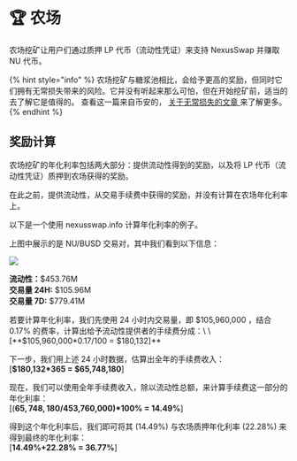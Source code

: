 # 🏆 农场

农场挖矿让用户们通过质押 LP 代币（流动性凭证）来支持 NexusSwap 并赚取 NU 代币。&#x20;

{% hint style="info" %}
农场挖矿与糖浆池相比，会给予更高的奖励，但同时它们拥有无常损失带来的风险。它并没有听起来那么可怕，但在开始挖矿前，适当的去了解它是值得的。 查看这一篇来自币安的， [关于无常损失的文章 ](https://academy.binance.com/en/articles/impermanent-loss-explained)来了解更多。
{% endhint %}

## 奖励计算

农场挖矿的年化利率包括两大部分：提供流动性得到的奖励，以及将 LP 代币（流动性凭证）质押到农场获得的奖励。

在此之前，提供流动性，从交易手续费中获得的奖励，并没有计算在农场年化利率上。

以下是一个使用 nexusswap.info 计算年化利率的例子。

上图中展示的是 NU/BUSD 交易对，其中我们看到以下信息：

![](../.gitbook/assets/农场11\(1\).png)

**流动性：**$453.76M\
**交易量 24H:** $105.96M\
**交易量 7D:** $779.41M

若要计算年化利率，我们先使用 24 小时内交易量，即 $105,960,000 ，结合 0.17% 的费率，计算出给予流动性提供者的手续费分成：\
\[**$105,960,000\*0.17/100 = $180,132]**

下一步，我们用上述 24 小时数据，估算出全年的手续费收入： \
\[**$180,132\*365 = $65,748,180**]

现在，我们可以使用全年手续费收入，除以流动性总额，来计算手续费这一部分的年化利率：\
\[(**$65,748,180/$453,760,000)\*100% = 14.49%**]

得到这个年化利率后，我们即可将其 (14.49%) 与农场质押年化利率 (22.28%) 来得到最终的年化利率：\
\[**14.49%+22.28% = 36.77%**]
